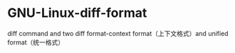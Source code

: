 # GNU-Linux-diff-format
diff command and two diff format-context format（上下文格式）and unified format（统一格式）
